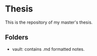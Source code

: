 # Thesis

This is the repository of my master's thesis.

## Folders

- vault: contains .md formatted notes.
